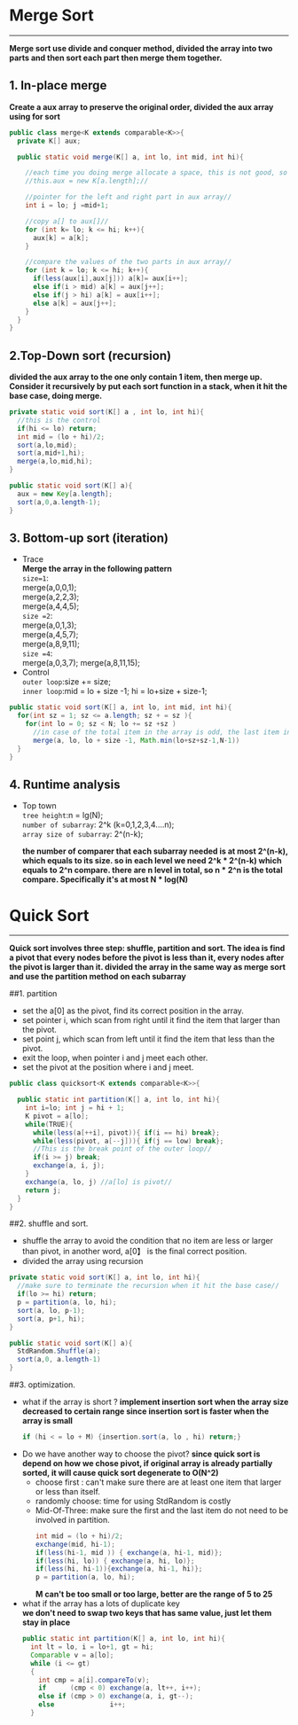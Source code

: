 # Merge Sort
<hr />

**Merge sort use divide and conquer method, divided the array into two parts and then sort each part then merge them together.**

## 1. In-place merge

**Create a aux array to preserve the original order, divided the aux array using for sort**

```java
public class merge<K extends comparable<K>>{
  private K[] aux;

  public static void merge(K[] a, int lo, int mid, int hi){

    //each time you doing merge allocate a space, this is not good, so initiate when sort !!//
    //this.aux = new K[a.length];//

    //pointer for the left and right part in aux array//
    int i = lo; j =mid+1;

    //copy a[] to aux[]//
    for (int k= lo; k <= hi; k++){
      aux[k] = a[k];
    }

    //compare the values of the two parts in aux array//
    for (int k = lo; k <= hi; k++){
      if(less(aux[i],aux[j])) a[k]= aux[i++];
      else if(i > mid) a[k] = aux[j++];
      else if(j > hi) a[k] = aux[i++];
      else a[k] = aux[j++];
    }
  }
}

```
## 2.Top-Down sort (recursion)

**divided the aux array to the one only contain 1 item, then merge up. Consider it recursively by put each sort function in a stack, when it hit the base case, doing merge.**
```java
private static void sort(K[] a , int lo, int hi){
  //this is the control
  if(hi <= lo) return;
  int mid = (lo + hi)/2;
  sort(a,lo,mid);
  sort(a,mid+1,hi);
  merge(a,lo,mid,hi);
}

public static void sort(K[] a){
  aux = new Key[a.length];
  sort(a,0,a.length-1);
}
```

## 3. Bottom-up sort (iteration)
* Trace      
**Merge the array in the following pattern**       
`size=1`:          
merge(a,0,0,1);          
merge(a,2,2,3);         
merge(a,4,4,5);           
`size =2`:       
merge(a,0,1,3);         
merge(a,4,5,7);         
merge(a,8,9,11);       
`size =4`:      
merge(a,0,3,7);
merge(a,8,11,15);
* Control        
`outer loop`:size += size;       
`inner loop`:mid = lo + size -1; hi = lo+size + size-1;

```java
public static void sort(K[] a, int lo, int mid, int hi){
  for(int sz = 1; sz <= a.length; sz + = sz ){
    for(int lo = 0; sz < N; lo += sz +sz )
      //in case of the total item in the array is odd, the last item index should be N-1//
      merge(a, lo, lo + size -1, Math.min(lo+sz+sz-1,N-1))
  }
}
```


## 4. Runtime analysis
* Top town     
  `tree height`:n = lg(N);        
  `number of subarray`: 2^k (k=0,1,2,3,4....n);     
  `array size of subarray`: 2^(n-k);

  **the number of comparer that each subarray  needed is at most 2^(n-k), which equals to its size. so in each level we need 2^k * 2^(n-k) which equals to 2^n compare. there are n level in total, so n * 2^n is the total compare. Specifically it's at most N * log(N)**


# Quick Sort

<hr />

**Quick sort involves three step: shuffle, partition and sort. The idea is find a pivot that every nodes before the pivot is less than it, every nodes after the pivot is larger than it. divided the array in the same way as merge sort and use the partition method on each subarray**

##1. partition
* set the a[0] as the pivot, find its correct position in the array.
* set pointer i, which scan from right until it find the item that larger than the pivot.
* set point j, which scan from left until it find the item that less than the pivot.
* exit the loop, when pointer i and j meet each other.
* set the pivot at the position where i and j meet.

```java
public class quicksort<K extends comparable<K>>{

  public static int partition(K[] a, int lo, int hi){
    int i=lo; int j = hi + 1;
    K pivot = a[lo];
    while(TRUE){
      while(less(a[++i], pivot)){ if(i == hi) break};
      while(less(pivot, a[--j])){ if(j == low) break};
      //This is the break point of the outer loop//
      if(i >= j) break;
      exchange(a, i, j);
    }
    exchange(a, lo, j) //a[lo] is pivot//
    return j;
  }
}
```

##2. shuffle and sort.
* shuffle the array to avoid the condition that no item are less or larger than pivot, in another word, a[0】 is the final correct position.
* divided the array using recursion
```java
private static void sort(K[] a, int lo, int hi){
  //make sure to terminate the recursion when it hit the base case//
  if(lo >= hi) return;
  p = partition(a, lo, hi);
  sort(a, lo, p-1);
  sort(a, p+1, hi);
}

public static void sort(K[] a){
  StdRandom.Shuffle(a);
  sort(a,0, a.length-1)
}
```

##3. optimization.
* what if the array is short ?
**implement insertion sort when the array size decreased to certain range since insertion sort is faster when the array is small**
  ```java
  if (hi < = lo + M) {insertion.sort(a, lo , hi) return;}
  ```
* Do we have another way to choose the pivot?
**since quick sort is depend on how we chose pivot, if original array is already partially sorted, it will cause quick sort degenerate to O(N^2)**
  * choose first : can't make sure there are at least one item that larger or less than itself.
  * randomly choose: time for using StdRandom is costly
  * Mid-Of-Three: make sure the first and the last item do not need to be involved in partition.
    ```java
    int mid = (lo + hi)/2;
    exchange(mid, hi-1);
    if(less(hi-1, mid )) { exchange(a, hi-1, mid)};
    if(less(hi, lo)) { exchange(a, hi, lo)};
    if(less(hi, hi-1)){exchange(a, hi-1, hi)};
    p = partition(a, lo, hi);
    ```
    **M can't be too small or too large, better are the range of 5 to 25**
* what if the array has a lots of duplicate key    
**we don't need to swap two keys that has same value, just let them stay in place**
  ```java
  public static int partition(K[] a, int lo, int hi){
    int lt = lo, i = lo+1, gt = hi;
    Comparable v = a[lo];
    while (i <= gt)
    {
      int cmp = a[i].compareTo(v);
      if      (cmp < 0) exchange(a, lt++, i++);
      else if (cmp > 0) exchange(a, i, gt--);
      else              i++;
    }
  ```
